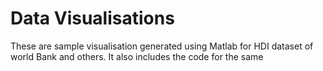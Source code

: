 # Data Visualisations

These are sample visualisation generated using Matlab for HDI dataset of world Bank and others.
It also includes the code for the same
